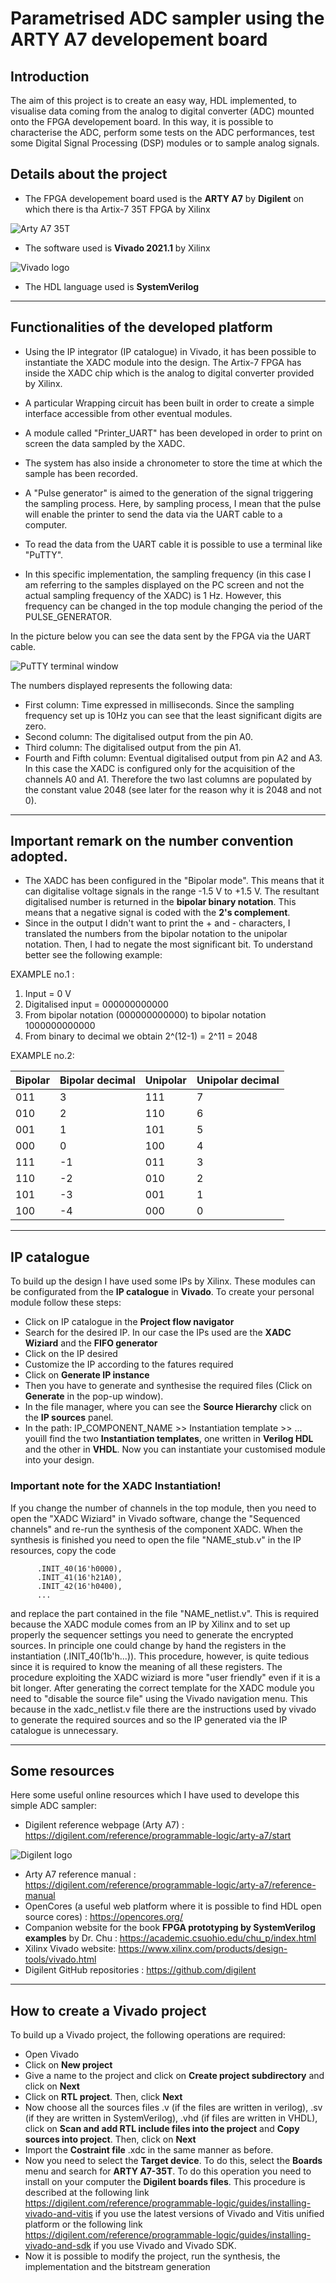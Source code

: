 # Parametrised ADC sampler using the ARTY A7 developement board
## Introduction
The aim of this project is to create an easy way, HDL implemented, to visualise data coming from the analog to digital converter (ADC) mounted onto the FPGA developement board. In this way, it is possible to characterise the ADC, perform some tests on the ADC performances, test some Digital Signal Processing (DSP) modules or to sample analog signals.

## Details about the project
- The FPGA developement board used is the **ARTY A7** by **Digilent** on which there is tha Artix-7 35T FPGA by Xilinx

![Arty A7 35T](https://digilent.com/reference/_media/reference/programmable-logic/arty/arty-0.png)

- The software used is **Vivado 2021.1** by Xilinx 

![Vivado logo](https://www.xilinx.com/content/dam/xilinx/imgs/products/vivado/vivado-ml/vivado-hero-logo-web.png)

- The HDL language used is **SystemVerilog**

--------------------------

## Functionalities of the developed platform
- Using the IP integrator (IP catalogue) in Vivado, it has been possible to instantiate the XADC module into the design. The Artix-7 FPGA has inside the XADC chip which is the analog to digital converter provided by Xilinx.
- A particular Wrapping circuit has been built in order to create a simple interface accessible from other eventual modules.
- A module called "Printer_UART" has been developed in order to print on screen the data sampled by the XADC.
- The system has also inside a chronometer to store the time at which the sample has been recorded.
- A "Pulse generator" is aimed to the generation of the signal triggering the sampling process. Here, by sampling process, I mean that the pulse will enable the printer to send the data via the UART cable to a computer.
- To read the data from the UART cable it is possible to use a terminal like "PuTTY".


- In this specific implementation, the sampling frequency (in this case I am referring to the samples displayed on the PC screen and not the actual sampling frequency of the XADC) is 1 Hz. However, this frequency can be changed in the top module changing the period of the PULSE_GENERATOR. 


In the picture below you can see the data sent by the FPGA via the UART cable.

![PuTTY terminal window](Terminal_output.png) 

The numbers displayed represents the following data:
- First column: Time expressed in milliseconds. Since the sampling frequency set up is 10Hz you can see that the least significant digits are zero. 
- Second column: The digitalised output from the pin A0.
- Third column: The digitalised output from the pin A1.
- Fourth and Fifth column: Eventual digitalised output from pin A2 and A3. In this case the XADC is configured only for the acquisition of the channels A0 and A1. Therefore the two last columns are populated by the constant value 2048 (see later for the reason why it is 2048 and not 0).

----------------------------

## Important remark on the number convention adopted.
- The XADC has been configured in the "Bipolar mode". This means that it can digitalise voltage signals in the range -1.5 V to +1.5 V. The resultant digitalised number is returned in the **bipolar binary notation**. This means that a negative signal is coded with the **2's complement**. 
- Since in the output I didn't want to print the + and - characters, I translated the numbers from the bipolar notation to the unipolar notation. Then, I had to negate the most significant bit. To understand better see the following example:

EXAMPLE no.1 : 
1. Input = 0 V
2. Digitalised input = 000000000000
3. From bipolar notation (000000000000) to bipolar notation 1000000000000
4. From binary to decimal we obtain 2^(12-1) = 2^11 = 2048

EXAMPLE no.2: 

| Bipolar | Bipolar decimal | Unipolar | Unipolar decimal |
|---------|-----------------|----------|------------------|
| 011     | 3               | 111      |  7               |
| 010     | 2               | 110      |  6               |
| 001     | 1               | 101      |  5               |
| 000     | 0               | 100      |  4               |
| 111     | -1              | 011      |  3               |
| 110     | -2              | 010      |  2               |
| 101     | -3              | 001      |  1               |
| 100     | -4              | 000      |  0               |


---------------------------
## IP catalogue
To build up the design I have used some IPs by Xilinx. These modules can be configurated from the **IP catalogue** in **Vivado**. 
To create your personal module follow these steps:
- Click on IP catalogue in the **Project flow navigator**
- Search for the desired IP. In our case the IPs used are the **XADC Wiziard** and the **FIFO generator**
- Click on the IP desired
- Customize the IP according to the fatures required
- Click on **Generate IP instance**
- Then you have to generate and synthesise the required files (Click on **Generate** in the pop-up window). 
- In the file manager, where you can see the **Source Hierarchy** click on the **IP sources** panel.
- In the path: IP_COMPONENT_NAME >> Instantiation template >> ...    youìll find the two **Instantiation templates**, one written in **Verilog HDL** and the other in **VHDL**. Now you can instantiate your customised module into your design. 

### Important note for the XADC Instantiation!
If you change the number of channels in the top module, then you need to open the "XADC Wiziard" in Vivado software, change the 
"Sequenced channels" and re-run the synthesis of the component XADC. When the synthesis is finished you need to open the file "NAME_stub.v"
in the IP resources, copy the code 
```
      .INIT_40(16'h0000),
      .INIT_41(16'h21A0),
      .INIT_42(16'h0400),
      ... 
```
and replace the part contained in the file "NAME_netlist.v". This is required because the XADC module comes from an IP by Xilinx and
to set up properly the sequencer settings you need to generate the encrypted sources. In principle one could change by hand the 
registers in the instantiation (.INIT_40(1b'h...)). This procedure, however, is quite tedious since it is required to know the meaning
of all these registers. The procedure exploiting the XADC wiziard is more "user friendly" even if it is a bit longer. After generating
the correct template for the XADC module you need to "disable the source file" using the Vivado navigation menu. This because in the 
xadc_netlist.v file there are the instructions used by vivado to generate the required sources and so the IP generated via the IP
catalogue is unnecessary.


-----------------------------
## Some resources
Here some useful online resources which I have used to develope this simple ADC sampler:
- Digilent reference webpage (Arty A7) : https://digilent.com/reference/programmable-logic/arty-a7/start

![Digilent logo](https://cdn11.bigcommerce.com/s-7gavg/images/stencil/original/digilent-logo_ni_2021-260px_1_1627086513__23106.original.png)

- Arty A7 reference manual : https://digilent.com/reference/programmable-logic/arty-a7/reference-manual
- OpenCores (a useful web platform where it is possible to find HDL open source cores) : https://opencores.org/
- Companion website for the book **FPGA prototyping by SystemVerilog examples** by Dr. Chu : https://academic.csuohio.edu/chu_p/index.html
- Xilinx Vivado website: https://www.xilinx.com/products/design-tools/vivado.html
- Digilent GitHub repositories : https://github.com/digilent


---------------------------------
## How to create a Vivado project
To build up a Vivado project, the following operations are required:
- Open Vivado
- Click on **New project**
- Give a name to the project and click on **Create project subdirectory** and click on **Next**
- Click on **RTL project**. Then, click **Next**
- Now choose all the sources files .v (if the files are written in verilog), .sv (if they are written in SystemVerilog), .vhd (if files are written in VHDL), click on **Scan and add RTL include files into the project** and **Copy sources into project**. Then, click on **Next**
- Import the **Costraint file** .xdc in the same manner as before.
- Now you need to select the **Target device**. To do this, select the **Boards** menu and search for **ARTY A7-35T**. To do this operation you need to install on your computer the **Digilent boards files**. This procedure is described at the following link https://digilent.com/reference/programmable-logic/guides/installing-vivado-and-vitis if you use the latest versions of Vivado and Vitis unified platform or the following link https://digilent.com/reference/programmable-logic/guides/installing-vivado-and-sdk if you use Vivado and Vivado SDK. 
- Now it is possible to modify the project, run the synthesis, the implementation and the bitstream generation
